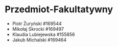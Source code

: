 # Przedmiot-Fakultatywny

- Piotr Żuryński #169544
- Mikołaj Skrocki #169497
- Klaudia Lubiejewska #155856
- Jakub Michalski #169464
